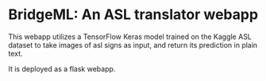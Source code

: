 # BridgeML: An ASL translator webapp

This webapp utilizes a TensorFlow Keras model trained on the Kaggle ASL dataset to take images of asl signs as input, and return its prediction in plain text.

It is deployed as a flask webapp.
